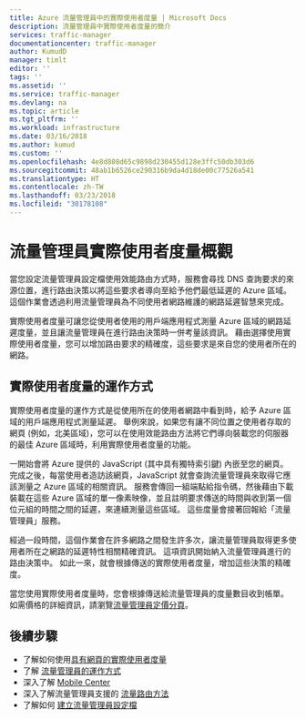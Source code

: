 ```yaml
---
title: Azure 流量管理員中的實際使用者度量 | Microsoft Docs
description: 流量管理員中實際使用者度量的簡介
services: traffic-manager
documentationcenter: traffic-manager
author: KumudD
manager: timlt
editor: ''
tags: ''
ms.assetid: ''
ms.service: traffic-manager
ms.devlang: na
ms.topic: article
ms.tgt_pltfrm: ''
ms.workload: infrastructure
ms.date: 03/16/2018
ms.author: kumud
ms.custom: ''
ms.openlocfilehash: 4e8d808d65c9898d230455d128e3ffc50db303d6
ms.sourcegitcommit: 48ab1b6526ce290316b9da4d18de00c77526a541
ms.translationtype: HT
ms.contentlocale: zh-TW
ms.lasthandoff: 03/23/2018
ms.locfileid: "30178108"
---
```

# <a name="traffic-manager-real-user-measurements-overview"></a>流量管理員實際使用者度量概觀

當您設定流量管理員設定檔使用效能路由方式時，服務會尋找 DNS 查詢要求的來源位置，進行路由決策以將這些要求者導向至給予他們最低延遲的 Azure 區域。 這個作業會透過利用流量管理員為不同使用者網路維護的網路延遲智慧來完成。

實際使用者度量可讓您從使用者使用的用戶端應用程式測量 Azure 區域的網路延遲度量，並且讓流量管理員在進行路由決策時一併考量該資訊。 藉由選擇使用實際使用者度量，您可以增加路由要求的精確度，這些要求是來自您的使用者所在的網路。 

## <a name="how-real-user-measurements-work"></a>實際使用者度量的運作方式

實際使用者度量的運作方式是從使用所在的使用者網路中看到時，給予 Azure 區域的用戶端應用程式測量延遲。 舉例來說，如果您有讓不同位置之使用者存取的網頁 (例如，北美區域)，您可以在使用效能路由方法將它們導向裝載您的伺服器的最佳 Azure 區域時，利用實際使用者度量的功能。

一開始會將 Azure 提供的 JavaScript (其中具有獨特索引鍵) 內嵌至您的網頁。 完成之後，每當使用者造訪該網頁，JavaScript 就會查詢流量管理員來取得它應該測量之 Azure 區域的相關資訊。 服務會傳回一組端點給指令碼，然後藉由下載裝載在這些 Azure 區域的單一像素映像，並且註明要求傳送的時間與收到第一個位元組的時間之間的延遲，來連續測量這些區域。 這些度量會接著回報給「流量管理員」服務。

經過一段時間，這個作業會在許多網路之間發生許多次，讓流量管理員取得更多使用者所在之網路的延遲特性相關精確資訊。 這項資訊開始納入流量管理員進行的路由決策中。 如此一來，就會根據傳送的實際使用者度量，增加這些決策的精確度。

當您使用實際使用者度量時，您會根據傳送給流量管理員的度量數目收到帳單。 如需價格的詳細資訊，請瀏覽[流量管理員定價分頁](https://azure.microsoft.com/pricing/details/traffic-manager/)。

## <a name="next-steps"></a>後續步驟
- 了解如何使用[具有網頁的實際使用者度量](traffic-manager-create-rum-web-pages.md)
- 了解 [流量管理員的運作方式](traffic-manager-overview.md)
- 深入了解 [Mobile Center](https://docs.microsoft.com/mobile-center/)
- 深入了解流量管理員支援的 [流量路由方法](traffic-manager-routing-methods.md)
- 了解如何 [建立流量管理員設定檔](traffic-manager-create-profile.md)

